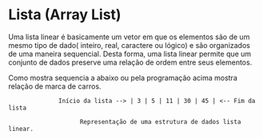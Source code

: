 #  Lista  (Array List)

 Uma lista linear é basicamente um vetor em que os elementos são de um mesmo tipo de dado( inteiro, real, caractere ou lógico)
 e são organizados de uma maneira sequencial.
 Desta forma, uma lista linear permite que um conjunto de dados preserve uma relação de ordem entre seus elementos.
 
 Como mostra sequencia a abaixo ou pela programação acima mostra relação de marca de carros.
 
                  Início da lista --> | 3 | 5 | 11 | 30 | 45 | <-- Fim da lista
 
                        Representação de uma estrutura de dados lista linear.
   
 
               

